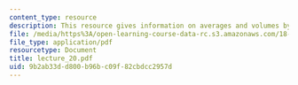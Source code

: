 ```yaml
---
content_type: resource
description: This resource gives information on averages and volumes by shells.
file: /media/https%3A/open-learning-course-data-rc.s3.amazonaws.com/18-01-single-variable-calculus-fall-2005/9b2ab33dd800b96bc09f82cbdcc2957d_lecture_20.pdf
file_type: application/pdf
resourcetype: Document
title: lecture_20.pdf
uid: 9b2ab33d-d800-b96b-c09f-82cbdcc2957d
---
```

